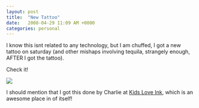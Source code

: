 ```yaml
---
layout: post
title:  "New Tattoo"
date:   2008-04-29 11:09 AM +0000
categories: personal
---
```

I know this isnt related to any technology, but I am chuffed, I got a new tattoo on saturday (and other mishaps involving tequila, strangely enough, AFTER I got the tattoo).

Check it!



<img src="http://www.markdrew.co.uk/blog/images//Photo 2.jpg">

I should mention that I got this done by Charlie at <a href="http://www.kidsloveinkdeptford.co.uk/">Kids Love Ink</a>, which is an awesome place in of itself!